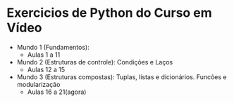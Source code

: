 # Exercicios de Python do Curso em Vídeo
- Mundo 1 (Fundamentos):
    - Aulas 1 a 11
- Mundo 2 (Estruturas de controle): Condições e Laços
    - Aulas 12 a 15
- Mundo 3 (Estruturas compostas): Tuplas, listas e dicionários. Funcões e modularização
    - Aulas 16 a 21(agora)
